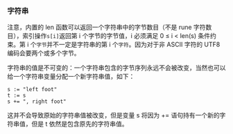 ### 字符串

注意，内置的 len 函数可以返回一个字符串中的字节数目（不是 rune 字符数目），索引操作`s[i]`返回第 i 个字节的字节值，i 必须满足 0 ≤ i < len(s)
条件约束。第 i 个`字节`并不一定是字符串的第 i 个`字符`。因为对于非 ASCII 字符的 UTF8 编码会要两个或多个字节。

字符串的值是不可变的：一个字符串包含的字节序列永远不会被改变，当然也可以给一个字符串变量分配一个新字符串值，如下：

```
s := "left foot"
t := s
s += ", right foot"
```

这并不会导致原始的字符串值被改变，但是变量 s 将因为 += 语句持有一个新的字符串值，但是 t 依然是包含原先的字符串值。